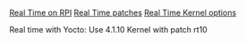 [Real Time on RPI](http://2014.capitoledulibre.org/symposion_media/media/coverage/linux-temps-reel-sur-raspberry-pi/Linux_RPi_TR_Capitole2014.pdf)
[Real Time patches](https://www.kernel.org/pub/linux/kernel/projects/rt/)
[Real Time Kernel options](http://2014.capitoledulibre.org/symposion_media/media/coverage/linux-temps-reel-sur-raspberry-pi/Linux_RPi_TR_Capitole2014.pdf)

Real time with Yocto: Use 4.1.10 Kernel with patch rt10
